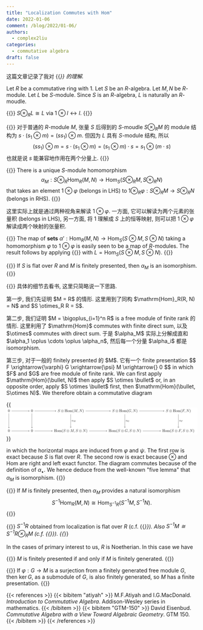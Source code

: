 ```yaml
---
title: "Localization Commutes with Hom"
date: 2022-01-06
comment: /blog/2022/01-06/
authors:
  - complex2liu
categories:
  - commutative algebra
draft: false
---
```


这篇文章记录了我对 {{<cite target="GTM-150" label="2" text="prop 2.10">}} 的理解.

Let $R$ be a commutative ring with $1$.
Let $S$ be an $R$-algebra.
Let $M, N$ be $R$-module.
Let $L$ be $S$-module.
Since $S$ is an $R$-algebra, $L$ is naturally an $R$-moudle.

{{<math-env type="Lemma" label="lem-1" counter="true">}}
$S \otimes_R L \cong L$ via $1 \otimes l \longleftrightarrow l$.
{{</math-env>}}

{{<proof>}}
对于普通的 $R$-module $M$, 张量 $S$ 后得到的 $S$-moudle
$S \otimes_R M$ 的 module 结构为 $s \cdot (s_1 \otimes m) = (ss_1) \otimes m$.
但因为 $L$ 具有 $S$-module 结构, 所以
$$
(ss_1) \otimes m = s\cdot (s_1 \otimes m) =
(s_1 \otimes m)\cdot s = s_1 \otimes (m\cdot s)
$$
也就是说 $s$ 能兼容地作用在两个分量上.
{{</proof>}}

{{<math-env type="Proposition" counter="true">}}
There is a unique $S$-module homomorphism
$$
\alpha_{M}: S \otimes_{R} \mathrm{Hom}_R(M, N) \to
\mathrm{Hom}_S(S\otimes_R M, S\otimes_R N)
$$
that takes an element $1\otimes \varphi$ (belongs in LHS) to
$1 \otimes_R \varphi: S\otimes_R M \to S\otimes_R N$ (belongs in RHS).
{{</math-env>}}

这里实际上就是通过两种视角来解读 $1 \otimes \varphi$.
一方面, 它可以解读为两个元素的张量积 (belongs in LHS),
另一方面, 将 $1$ 理解成 $S$ 上的恒等映射, 则可以把
$1 \otimes \varphi$ 解读成两个映射的张量积.

{{<proof>}}
The map of <strong>sets</strong>
$\alpha': \mathrm{Hom}_R(M, N) \to \mathrm{Hom}_S(S\otimes M, S \otimes N)$
taking a homomorphism $\varphi$ to $1 \otimes \varphi$ is easily seen to be
a map of $R$-modules.
The result follows by applying {{<cref target="lem-1" label="Lemma 1">}}
with $L = \mathrm{Hom}_S(S\otimes M, S \otimes N)$.
{{</proof>}}

{{<math-env type="Proposition" counter="true">}}
If $S$ is flat over $R$ and $M$ is finitely presented, then $\alpha_M$ is an isomorphism.
{{</math-env>}}

{{<proof>}}
具体的细节去看书, 这里只简略说一下思路.

<p>
第一步, 我们先证明 $M = R$ 的情形.
这里用到了同构 $\mathrm{Hom}_R(R, N) = N$ and $S \otimes_R R = S$.
</p>

<p>
第二步, 我们证明 $M = \bigoplus_{i=1}^n R$ is a free module of finite rank 的情形.
这里利用了 $\mathrm{Hom}$ commutes with finite direct sum,
以及 $\otimes$ commutes with direct sum.
于是 $\alpha_M$ 实际上分解成直和 $\alpha_1 \oplus \cdots \oplus \alpha_n$,
然后每一个分量 $\alpha_i$ 都是 isomorphism.
</p>

<p>
第三步, 对于一般的 finitely presented 的 $M$. 它有一个 finite presentation
$$
F \xrightarrow{\varphi} G \xrightarrow{\psi} M \xrightarrow{} 0
$$
in which $F$ and $G$ are free module of finite rank.
We can first apply $\mathrm{Hom}(\bullet, N)$
then apply $S \otimes \bullet$ or, in an opposite order, apply $S \otimes \bullet$ first,
then $\mathrm{Hom}(\bullet, S\otimes N)$.
We therefore obtain a commutative diagram
</p>

{{<img src="./diag.svg" alt="commutative diagram" class="full-width">}}

in which the horizontal maps are induced from $\varphi$ and $\psi$.
The first row is exact because $S$ is flat over $R$.
The second row is exact because $\otimes$ and $\mathrm{Hom}$
are right and left exact functor.
The diagram commutes because of the definition of $\alpha_\bullet$.
We hence deduce from the well-known "five lemma" that $\alpha_M$ is isomorphism.
{{</proof>}}

{{<math-env type="Corollary" text="Localization commutes with Hom" counter="true">}}
If $M$ is finitely presented, then $\alpha_M$ provides a natural isomorphism
$$
S^{-1}\mathrm{Hom}_R(M, N) \cong \mathrm{Hom}_{S^{-1}R}(S^{-1}M, S^{-1}N).
$$
{{</math-env>}}

{{<proof>}}
$S^{-1}R$ obtained from localization is flat over $R$
(c.f. {{<cite target="atiyah" label="1" text="cor 3.6">}}).
Also $S^{-1}M \cong S^{-1}R \otimes_R M$
(c.f. {{<cite target="GTM-150" label="2" text="lem 2.4" >}}).
{{</proof>}}

In the cases of primary interest to us, $R$ is Noetherian.
In this case we have

{{<math-env type="Lemma" counter="true">}}
$M$ is finitely presented if and only if $M$ is finitely generated.
{{</math-env>}}

{{<proof>}}
If $\varphi: G \to M$ is a surjection from a finitely generated free module $G$,
then $\ker G$, as a submodule of $G$, is also finitely generated,
so $M$ has a finite presentation.
{{</proof>}}

{{< references >}}
{{< bibitem "atiyah" >}}
M.F.Atiyah and I.G.MacDonald.
<i>Introduction to Commutative Algebra</i>.
Addison-Wesley series in mathematics.
{{< /bibitem >}}
{{< bibitem "GTM-150" >}}
David Eisenbud.
<i>Commutative Algebra with a View Toward Algebraic Geometry</i>.
GTM 150.
{{< /bibitem >}}
{{< /references >}}
